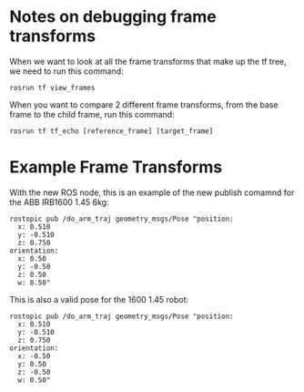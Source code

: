 
# Notes on debugging frame transforms
When we want to look at all the frame transforms that make up the tf tree, we need to run this command:
```
rosrun tf view_frames
```

When you want to compare 2 different frame transforms, from the base frame to the child frame, run this command:
```
rosrun tf tf_echo [reference_frame] [target_frame]
```
# Example Frame Transforms
With the new ROS node, this is an example of the new publish comamnd for the ABB IRB1600 1.45 6kg:
```
rostopic pub /do_arm_traj geometry_msgs/Pose "position:
  x: 0.510
  y: -0.510
  z: 0.750
orientation:
  x: 0.50
  y: -0.50
  z: 0.50
  w: 0.50"
```

This is also a valid pose for the 1600 1.45 robot:
```
rostopic pub /do_arm_traj geometry_msgs/Pose "position:
  x: 0.510
  y: -0.510
  z: 0.750
orientation:
  x: -0.50
  y: 0.50
  z: -0.50
  w: 0.50"
```
